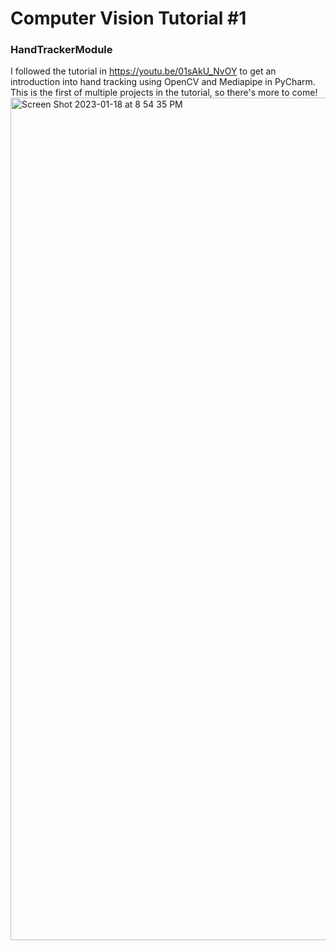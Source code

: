 # Computer Vision Tutorial #1
### HandTrackerModule
I followed the tutorial in https://youtu.be/01sAkU_NvOY to get an introduction into hand tracking using OpenCV and Mediapipe in PyCharm. This is the first of multiple projects in the tutorial, so there's more to come!
<img width="1348" alt="Screen Shot 2023-01-18 at 8 54 35 PM" src="https://user-images.githubusercontent.com/49254129/213358551-255e5ff8-e657-41e7-b4e2-2ee3f49cb161.png">

